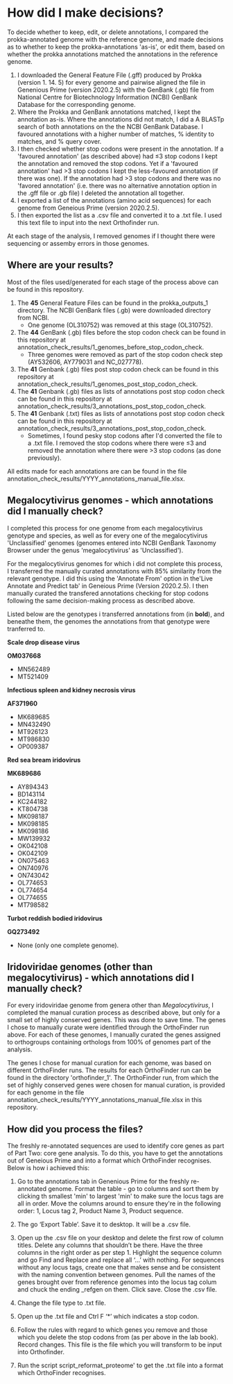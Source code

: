 # How did I make decisions? 
To decide whether to keep, edit, or delete annotations, I compared the prokka-annotated genome with the reference genome, and made decisions as to whether to keep the prokka-annotations 'as-is', or edit them, based on whether the prokka annotations matched the annotations in the reference genome.
1. I downloaded the General Feature File (.gff) produced by Prokka (version 1. 14. 5) for every genome and pairwise aligned the file in Genenious Prime (version 2020.2.5) with the GenBank (.gb) file from National Centre for Biotechnology Information (NCBI) GenBank Database for the corresponding genome. 
2. Where the Prokka and GenBank annotations matched, I kept the annotation as-is. Where the annotations did not match, I did a A BLASTp search of both annotations on the the NCBI GenBank Database. I favoured annotations with a higher number of matches, % identity to matches, and % query cover.
3. I then checked whether stop codons were present in the annotation. If a 'favoured annotation' (as described above) had ≤3 stop codons I kept the annotation and removed the stop codons. Yet if a 'favoured annotation' had >3 stop codons I kept the less-favoured annotation (if there was one). If the annotation had >3 stop codons and there was no 'favored annotation' (i.e. there was no alternative annotation option in the .gff file or .gb file) I deleted the annotation all together. 
4. I exported a list of the annotations (amino acid sequences) for each genome from Geneious Prime (version 2020.2.5). 
5. I then exported the list as a .csv file and converted it to a .txt file. I used this text file to input into the next Orthofinder run. 

At each stage of the analysis, I removed genomes if I thought there were sequencing or assemby errors in those genomes. 

## Where are your results? 
Most of the files used/generated for each stage of the process above can be found in this repository.
1. The **45** General Feature Files can be found in the prokka_outputs_1 directory. The NCBI GenBank files (.gb) were downloaded directory from NCBI. 
   * One genome (OL310752) was removed at this stage (OL310752).
2. The **44** GenBank (.gb) files before the stop codon check can be found in this repository at annotation_check_results/1_genomes_before_stop_codon_check.
   * Three genomes were removed as part of the stop codon check step (AY532606, AY779031 and NC_027778). 
3. The **41** Genbank (.gb) files post stop codon check can be found in this repository at annotation_check_results/1_genomes_post_stop_codon_check.
4. The **41** Genbank (.gb) files as lists of annotations post stop codon check can be found in this repository at annotation_check_results/3_annotations_post_stop_codon_check.
5. The **41** Genbank (.txt) files as lists of annotations post stop codon check can be found in this repository at annotation_check_results/3_annotations_post_stop_codon_check.
   * Sometimes, I found pesky stop codons after I'd converted the file to a .txt file. I removed the stop codons where there were ≤3 and removed the annotation where there were >3 stop codons (as done previously). 

All edits made for each annotations are can be found in the file annotation_check_results/YYYY_annotations_manual_file.xlsx. 

## Megalocytivirus genomes - which annotations did I manually check?
I completed this process for one genome from each megalocytivirus genotype and species, as well as for every one of the megalocytivirus 'Unclassified' genomes (genomes entered into NCBI GenBank Taxonomy Browser under the genus 'megalocytivirus' as 'Unclassified'). 

For the megalocytivirus genomes for which i did not complete this process, I transferred the manually curated annotations with 85% similarity from the relevant genotype. I did this using the 'Annotate From' option in the'Live Annotate and Predict tab' in Geneious Prime (Version 2020.2.5). I then manually curated the transfered annotations checking for stop codons following the same decision-making process as described above. 

Listed below are the genotypes i transferred annotations from (in **bold**), and beneathe them, the genomes the annotations from that genotype were tranferred to. 

**Scale drop disease virus**

**OM037668**
* MN562489 
* MT521409 

**Infectious spleen and kidney necrosis virus**

**AF371960** 
* MK689685 
* MN432490 
* MT926123 
* MT986830 
* OP009387 

**Red sea bream iridovirus**

**MK689686**
* AY894343 
* BD143114 
* KC244182 
* KT804738 
* MK098187 
* MK098185 
* MK098186 
* MW139932 
* OK042108 
* OK042109 
* ON075463 
* ON740976 
* ON743042 
* OL774653 
* OL774654 
* OL774655 
* MT798582 

 **Turbot reddish bodied iridovirus** 

 **GQ273492**
*  None (only one complete genome).

## Iridoviridae genomes (other than megalocytivirus) - which annotations did I manually check?
For every iridoviridae genome from genera other than *Megalocytivirus*, I completed the manual curation process as described above, but only for a small set of highly conserved genes. This was done to save time. The genes I chose to manually curate were identified through the OrthoFinder run above. For each of these genomes, I manually curated the genes assigned to orthogroups containing orthologs from 100% of genomes part of the analysis. 

The genes I chose for manual curation for each genome, was based on different OrthoFinder runs. The results for each OrthoFinder run can be found in the directory 'orthofinder_1'. The OrthoFinder run, from which the set of highly conserved genes were chosen for manual curation, is provided for each genome in the file annotation_check_results/YYYY_annotations_manual_file.xlsx in this repository.

## How did you process the files? 
The freshly re-annotated sequences are used to identify core genes as part of Part Two: core gene analysis. To do this, you have to get the annotations out of Geneious Prime and into a format which OrthoFinder recognises. Below is how i achieved this:
1. Go to the annotations tab in Genenious Prime for the freshly re-annotated genome. Format the table - go to columns and sort them by clicking th smallest 'min' to largest 'min' to make sure the locus tags are all in order. Move the columns around to ensure they're in the following order: 1, Locus tag 2, Product Name 3, Product sequence.  

2. The go ‘Export Table’. Save it to desktop. It will be a .csv file. 

3. Open up the .csv file on your desktop and delete the first row of column titles. Delete any columns that shouldn’t be there. Have the three columns in the right order as per step 1. Highlight the sequence column and go Find and Replace and replace all ‘…’ with nothing. For sequences without any locus tags, create one that makes sense and be consistent with the naming convention between genomes. Pull the names of the genes brought over from reference genomes into the locus tag colum and chuck the ending _refgen on them. Click save. Close the .csv file.

4. Change the file type to .txt file.

5. Open up the .txt file and Ctrl F ‘*’ which indicates a stop codon.  

6. Follow the rules with regard to which genes you remove and those which you delete the stop codons from (as per above in the lab book). Record changes. This file is the file which you will transform to be input into Orthofinder.

7. Run the script script_reformat_proteome' to get the .txt file into a format which OrthoFinder recognises. 
